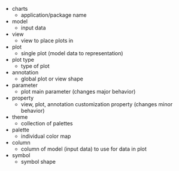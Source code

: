 + charts
  + application/package name
+ model
  + input data
+ view
  + view to place plots in
+ plot
  + single plot (model data to representation)
+ plot type
  + type of plot
+ annotation
  + global plot or view shape
+ parameter
  + plot main parameter (changes major behavior)
+ property
  + view, plot, annotation customization property (changes minor behavior)
+ theme
  + collection of palettes
+ palette
  + individual color map
+ column
  + column of model (input data) to use for data in plot
+ symbol
  + symbol shape

